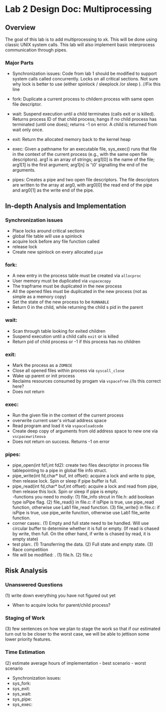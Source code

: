 # Lab 2 Design Doc: Multiprocessing

## Overview
The goal  of this lab is to add multiprocessing to xk. This will be done using classic 
UNIX system calls. This lab will also implement basic interprocess communication through pipes.


### Major Parts
  - Synchronization issues: Code from lab 1 should be modified to support
    system calls called concurrently. Locks on all critical sections.
          Not sure why lock is better to use (either spinlock / sleeplock /or sleep ). //Fix this line

  - fork: Duplicate a current process to childern process with same open file descriptor.
   
  - wait: Suspend execution until a child terminates (calls exit or is killed). 
          Returns process ID of that child process; hangs if no child process 
          has terminated (until one does); returns -1 on error. 
          A child is returned from wait only once.

  - exit: Return the allocated memory back to the kernel heap

  - exec:  Given a pathname for an executable file, sys_exec() runs that file 
           in the context of the current process (e.g., with the same open file 
           descriptors). arg1 is an array of strings; arg1[0] is the name of the 
           file; arg1[1] is the first argument; arg1[n] is '\0' signalling the
           end of the arguments.
  
  - pipes: Creates a pipe and two open file descriptors. The file descriptors
           are written to the array at arg0, with arg0[0] the read end of the 
           pipe and arg0[1] as the write end of the pipe.
 

## In-depth Analysis and Implementation

### Synchronization issues 
- Place locks around critical sections
- global file table will use a spinlock
- acquire lock before any file function called
- release lock 
- Create new spinlock on every allocated `pipe`

### fork: 
- A new entry in the process table must be created via `allocproc`
- User memory must be duplicated via `vspacecopy`
- The trapframe must be duplicated in the new process
- All the opened files must be duplicated in the new process (not as simple as a memory copy)
- Set the state of the new process to be `RUNNABLE`
- Return 0 in the child, while returning the child s pid in the parent
    
### wait:
- Scan through table looking for exited children 
- Suspend execution until a child calls `exit` or is killed 
- Return pid of child process or -1 if this process has no children

### exit:
- Mark the process as a `ZOMBIE` 
- Close all opened files within process via `syscall_close`
- Wake up parent or init process 
- Reclaims resources consumed by progam via `vspacefree` //Is this correct here?
- Does not return

### exec:
- Run the given file in the context of the current process
- overwrite current user's virtual address space 
- Read program and load it via `vspaceloadcode`
- Create deep copy of arguments from old address space to new one via `vscpacewriteova`
- Does not return on success. Returns -1 on error

### pipes:
- pipe_open(int fd1,int fd2): create two files descriptor in process file tablepointing to a pipe in global file info struct.
- pipe_write(int fd,char* buf, int offset): acquire a lock and write to pipe,  then release lock. Spin or sleep if pipe buffer is full.
- pipe_read(int fd,char* buf,int offset): acquire a lock and read from pipe, then release this lock. Spin or sleep if pipe is empty.       
-functions you need to modiy:
     (1) file_info strcut in file.h: add boolean type isPipe flag.
     (2) file_read() in file.c: if isPipe is true, use pipe_read function, otherwise use Lab1 file_read function.
     (3) file_write() in file.c: if isPipe is true, use pipe_write function, otherwise use Lab1 file_write function.
- corner cases:.
     (1) Empty and full state need to be handled. Will use circular buffer to determine whether it is full or empty. (If read is chased by write, then full. On the other hand, if write is chased by read, it is empty state)
- test plan:.
     (1) Transferring the data.
     (2) Full state and empty state.
     (3) Race competition
- file will be modified: .
     (1) file.h. 
     (2) file.c
   

## Risk Analysis

### Unanswered Questions
(1) write down everything you have not figured out yet
- When to acquire locks for parent/child process? 

### Staging of Work
(3) few sentences on how we plan to stage the work so that if our estimated 
turn out to be closer to the worst case, we will be able 
to jettison some lower priority features. 

### Time Estimation
(2) estimate average hours of implementation
    - best scenario
    - worst scenario

- Synchronization issues:
- sys_fork:
- sys_exit:
- sys_wait:
- sys_pipe:
- sys_exec:
